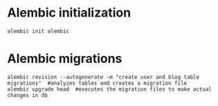 # Alembic initialization
```
alembic init alembic
```

# Alembic migrations
```
alembic revision --autogenerate -m "create user and blog table migrations"  #analyzes tables and creates a migration file
alembic upgrade head  #executes the migration files to make actual changes in db
```